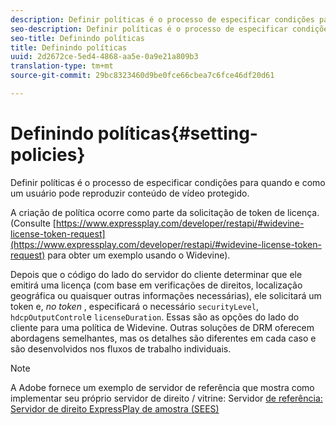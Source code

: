```yaml
---
description: Definir políticas é o processo de especificar condições para quando e como um usuário pode reproduzir conteúdo de vídeo protegido.
seo-description: Definir políticas é o processo de especificar condições para quando e como um usuário pode reproduzir conteúdo de vídeo protegido.
seo-title: Definindo políticas
title: Definindo políticas
uuid: 2d2672ce-5ed4-4868-aa5e-0a9e21a809b3
translation-type: tm+mt
source-git-commit: 29bc8323460d9be0fce66cbea7c6fce46df20d61

---
```



# Definindo políticas{#setting-policies}

Definir políticas é o processo de especificar condições para quando e como um usuário pode reproduzir conteúdo de vídeo protegido.

A criação de política ocorre como parte da solicitação de token de licença. (Consulte [https://www.expressplay.com/developer/restapi/#widevine-license-token-request](https://www.expressplay.com/developer/restapi/#widevine-license-token-request) para obter um exemplo usando o Widevine).

Depois que o código do lado do servidor do cliente determinar que ele emitirá uma licença (com base em verificações de direitos, localização geográfica ou quaisquer outras informações necessárias), ele solicitará um token e, *no token* , especificará o necessário `securityLevel`, `hdcpOutputControl`e `licenseDuration`. Essas são as opções do lado do cliente para uma política de Widevine. Outras soluções de DRM oferecem abordagens semelhantes, mas os detalhes são diferentes em cada caso e são desenvolvidos nos fluxos de trabalho individuais.

>[!NOTE]
>
>A Adobe fornece um exemplo de servidor de referência que mostra como implementar seu próprio servidor de direito / vitrine: Servidor [de referência: Servidor de direito ExpressPlay de amostra (SEES)](../../multi-drm-workflows/feature-topics/sees-reference-server.md)

